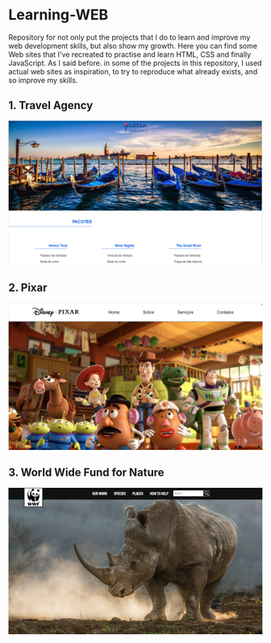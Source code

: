 # Learning-WEB

Repository for not only put the projects that I do to learn and improve my web development skills, but also show my growth. 
Here you can find some Web sites that I've recreated to practise and learn HTML, CSS and finally JavaScript. As I said before. in some of the projects in this repository, I used actual web sites as inspiration, to try to reproduce what already exists, and so improve my skills.

## 1. Travel Agency
![Learning_WEB](readme_images/img_latam.png)


## 2. Pixar
![Learning_WEB](readme_images/img_pixar.png)


## 3. World Wide Fund for Nature
![Learning_WEB](readme_images/img_wwf.png)
